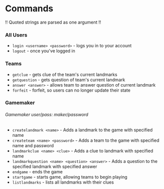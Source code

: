 # Commands

!! Quoted strings are parsed as one argument !!

### All Users
- `login <username> <password>` - logs you in to your account
- `logout` - once you've logged in

### Teams

- `getclue` - gets clue of the team's current landmarks
- `getquestion` - gets question of team's current landmark
- `answer <answer>` - allows team to answer question of current landmark
- `forfeit` - forfeit, so users can no longer update their state

### Gamemaker
###### Gamemaker user/pass: maker/password
- `createlandmark <name>` - Adds a landmark to the game with specified name
- `createteam <name> <password>` - Adds a team to the game with specified name and password
- `landmarkclue <name> <clue>` - Adds a clue to landmark with specified name
- `landmarkquestion <name> <question> <answer>` - Adds a question to the specified landmark with specified answer
- `endgame` - ends the game
- `startgame` - starts game, allowing teams to begin playing
- `listlandmarks` - lists all landmarks with their clues


